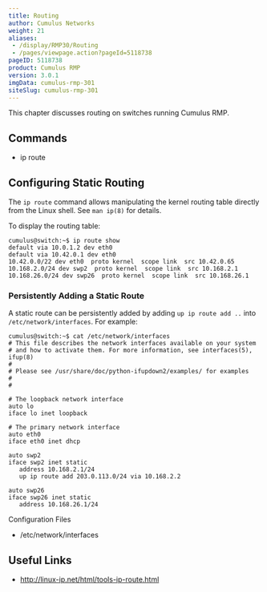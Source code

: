 ```yaml
---
title: Routing
author: Cumulus Networks
weight: 21
aliases:
 - /display/RMP30/Routing
 - /pages/viewpage.action?pageId=5118738
pageID: 5118738
product: Cumulus RMP
version: 3.0.1
imgData: cumulus-rmp-301
siteSlug: cumulus-rmp-301
---
```

This chapter discusses routing on switches running Cumulus RMP.

## <span>Commands</span>

  - ip route

## <span>Configuring Static Routing</span>

The `ip route` command allows manipulating the kernel routing table
directly from the Linux shell. See `man ip(8)` for details.

To display the routing table:

    cumulus@switch:~$ ip route show
    default via 10.0.1.2 dev eth0
    default via 10.42.0.1 dev eth0 
    10.42.0.0/22 dev eth0  proto kernel  scope link  src 10.42.0.65 
    10.168.2.0/24 dev swp2  proto kernel  scope link  src 10.168.2.1 
    10.168.26.0/24 dev swp26  proto kernel  scope link  src 10.168.26.1 

### <span>Persistently Adding a Static Route</span>

A static route can be persistently added by adding `up ip route add ..`
into `/etc/network/interfaces`. For example:

    cumulus@switch:~$ cat /etc/network/interfaces
    # This file describes the network interfaces available on your system
    # and how to activate them. For more information, see interfaces(5), ifup(8)
    #
    # Please see /usr/share/doc/python-ifupdown2/examples/ for examples
    #
    #
    
    # The loopback network interface
    auto lo
    iface lo inet loopback
    
    # The primary network interface
    auto eth0
    iface eth0 inet dhcp
    
    auto swp2
    iface swp2 inet static
       address 10.168.2.1/24
       up ip route add 203.0.113.0/24 via 10.168.2.2
    
    auto swp26
    iface swp26 inet static
       address 10.168.26.1/24

Configuration Files

  - /etc/network/interfaces

## <span>Useful Links</span>

  - <http://linux-ip.net/html/tools-ip-route.html>

<article id="html-search-results" class="ht-content" style="display: none;">

</article>

<footer id="ht-footer">

</footer>
